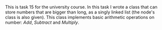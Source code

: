 This is task 15 for the university course.
In this task I wrote a class that can store numbers that are bigger than long, as a singly linked list (the node's class is also given).
This class implements basic arithmetic operations on number: <i>Add</i>, <i> Subtract</i> and <i>Multiply</i>.
